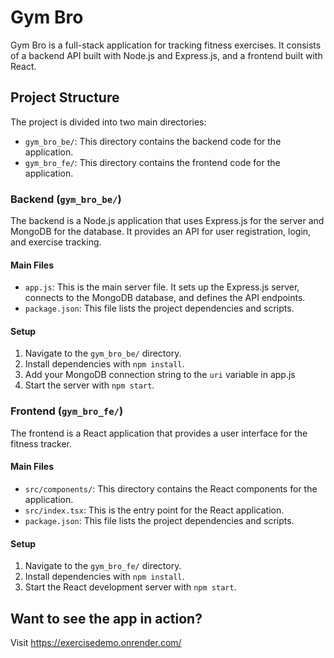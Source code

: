 # Gym Bro

Gym Bro is a full-stack application for tracking fitness exercises. It consists of a backend API built with Node.js and Express.js, and a frontend built with React.

## Project Structure

The project is divided into two main directories:

- `gym_bro_be/`: This directory contains the backend code for the application.
- `gym_bro_fe/`: This directory contains the frontend code for the application.

### Backend (`gym_bro_be/`)

The backend is a Node.js application that uses Express.js for the server and MongoDB for the database. It provides an API for user registration, login, and exercise tracking.

#### Main Files

- `app.js`: This is the main server file. It sets up the Express.js server, connects to the MongoDB database, and defines the API endpoints.
- `package.json`: This file lists the project dependencies and scripts.

#### Setup

1. Navigate to the `gym_bro_be/` directory.
2. Install dependencies with `npm install`.
3. Add your MongoDB connection string to the `uri` variable in app.js
4. Start the server with `npm start`.

### Frontend (`gym_bro_fe/`)

The frontend is a React application that provides a user interface for the fitness tracker.

#### Main Files

- `src/components/`: This directory contains the React components for the application.
- `src/index.tsx`: This is the entry point for the React application.
- `package.json`: This file lists the project dependencies and scripts.

#### Setup

1. Navigate to the `gym_bro_fe/` directory.
2. Install dependencies with `npm install`.
3. Start the React development server with `npm start`.

## Want to see the app in action?
Visit https://exercisedemo.onrender.com/
